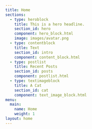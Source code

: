 ```yaml
---
title: Home
sections:
  - type: heroblock
    title: This is a hero headline.
    section_id: hero
    component: hero_block.html
    image: images/avatar.png
  - type: contentblock
    title: Text
    section_id: intro
    component: content_block.html
  - type: postlist
    title: Recent Posts
    section_id: posts
    component: postlist.html
  - type: textimageblock
    title: A Cat
    section_id: cat
    component: text_image_block.html
menu:
  main:
    name: Home
    weight: 1
layout: home
---
```

